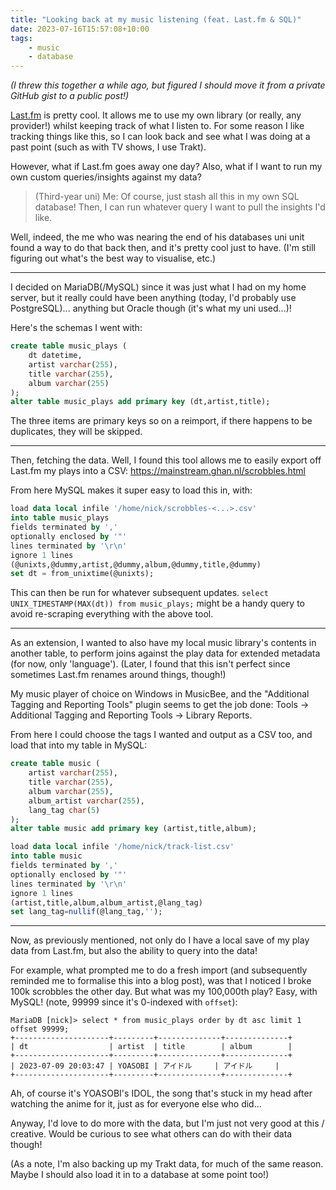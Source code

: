 ```yaml
---
title: "Looking back at my music listening (feat. Last.fm & SQL)"
date: 2023-07-16T15:57:08+10:00
tags:
    - music
    - database
---
```


*(I threw this together a while ago, but figured I should move it from a private GitHub gist to a public post!)*

[Last.fm](https://last.fm) is pretty cool. It allows me to use my own library (or really, any provider!) whilst keeping track of what I listen to. For some reason I like tracking things like this, so I can look back and see what I was doing at a past point (such as with TV shows, I use Trakt).

However, what if Last.fm goes away one day? Also, what if I want to run my own custom queries/insights against my data?

> (Third-year uni) Me: Of course, just stash all this in my own SQL database! Then, I can run whatever query I want to pull the insights I'd like.

Well, indeed, the me who was nearing the end of his databases uni unit found a way to do that back then, and it's pretty cool just to have. (I'm still figuring out what's the best way to visualise, etc.)

---

I decided on MariaDB(/MySQL) since it was just what I had on my home server, but it really could have been anything (today, I'd probably use PostgreSQL)... anything but Oracle though (it's what my uni used...)!

Here's the schemas I went with:

```sql
create table music_plays (
	dt datetime,
	artist varchar(255),
	title varchar(255),
	album varchar(255)
);
alter table music_plays add primary key (dt,artist,title);
```

The three items are primary keys so on a reimport, if there happens to be duplicates, they will be skipped.

---

Then, fetching the data. Well, I found this tool allows me to easily export off Last.fm my plays into a CSV: https://mainstream.ghan.nl/scrobbles.html

From here MySQL makes it super easy to load this in, with:

```sql
load data local infile '/home/nick/scrobbles-<...>.csv'
into table music_plays
fields terminated by ','
optionally enclosed by '"'
lines terminated by '\r\n'
ignore 1 lines
(@unixts,@dummy,artist,@dummy,album,@dummy,title,@dummy)
set dt = from_unixtime(@unixts);
```

This can then be run for whatever subsequent updates. `select UNIX_TIMESTAMP(MAX(dt)) from music_plays;` might be a handy query to avoid re-scraping everything with the above tool.

---

As an extension, I wanted to also have my local music library's contents in another table, to perform joins against the play data for extended metadata (for now, only 'language'). (Later, I found that this isn't perfect since sometimes Last.fm renames around things, though!)

My music player of choice on Windows in MusicBee, and the "Additional Tagging and Reporting Tools" plugin seems to get the job done: Tools -> Additional Tagging and Reporting Tools -> Library Reports.

From here I could choose the tags I wanted and output as a CSV too, and load that into my table in MySQL:

```sql
create table music (
	artist varchar(255),
	title varchar(255),
	album varchar(255),
	album_artist varchar(255),
	lang_tag char(5)
);
alter table music add primary key (artist,title,album);

load data local infile '/home/nick/track-list.csv'
into table music
fields terminated by ','
optionally enclosed by '"'
lines terminated by '\r\n'
ignore 1 lines
(artist,title,album,album_artist,@lang_tag)
set lang_tag=nullif(@lang_tag,'');
```

---

Now, as previously mentioned, not only do I have a local save of my play data from Last.fm, but also the ability to query into the data!

For example, what prompted me to do a fresh import (and subsequently reminded me to formalise this into a blog post), was that I noticed I broke 100k scrobbles the other day. But what was my 100,000th play? Easy, with MySQL! (note, 99999 since it's 0-indexed with `offset`):

```
MariaDB [nick]> select * from music_plays order by dt asc limit 1 offset 99999;
+---------------------+---------+--------------+--------------+
| dt                  | artist  | title        | album        |
+---------------------+---------+--------------+--------------+
| 2023-07-09 20:03:47 | YOASOBI | アイドル     | アイドル     |
+---------------------+---------+--------------+--------------+
```

Ah, of course it's YOASOBI's IDOL, the song that's stuck in my head after watching the anime for it, just as for everyone else who did...

Anyway, I'd love to do more with the data, but I'm just not very good at this / creative. Would be curious to see what others can do with their data though!

(As a note, I'm also backing up my Trakt data, for much of the same reason. Maybe I should also load it in to a database at some point too!)
